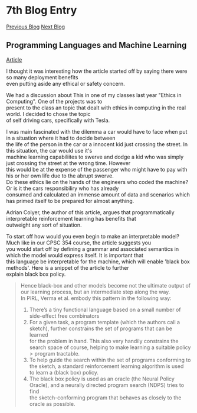 # 7th Blog Entry

[Previous Blog](https://github.com/aarhusdavid/CPSC_354_Blog/blob/master/6th_entry.md)
[Next Blog](https://github.com/aarhusdavid/CPSC_354_Blog/blob/master/8th_entry.md)

## Programming Languages and Machine Learning <br/>

[Article](https://blog.acolyer.org/2020/01/15/programmatically-interpretable-reinforcement-learning/) <br/>

I thought it was interesting how the article started off by saying there were so many deployment benefits <br/>
even putting aside any ethical or safety concern. <br/>

We had a discussion about This in one of my classes last year "Ethics in Computing". One of the projects was to <br/>
present to the class an topic that dealt with ethics in computing in the real world. I decided to chose the topic <br/>
of self driving cars, specifically with Tesla. <br/>

I was main fascinated with the dilemma a car would have to face when put in a situation where it had to decide between <br/>
the life of the person in the car or a innocent kid just crossing the street. In this situation, the car would use it's <br/>
machine learning capabiliites to swerve and dodge a kid who was simply just crossing the street at the wrong time. However <br/>
this would be at the expense of the passenger who might have to pay with his or her own life due to the abrupt swerve. <br/>
Do these ethics lie on the hands of the engineers who coded the machine? Or is it the cars responsibiliry who has already <br/>
consumed and calculated an immense amount of data and scenarios which has primed itself to be prepared for almost anything. <br/> 

Adrian Colyer, the author of this article, argues that programmatically interpretable reinforcement learning has benefits that <br/>
outweight any sort of situation. 

To start off how would you even begin to make an interpretable model? Much like in our CPSC 354 course, the article suggests you <br/> 
you would start off by defining a grammar and associated semantics in which the model would express itself. It is important that <br/>
this language be interpretable for the machine, which will enable 'black box methods'. Here is a snippet of the article to further <br/> 
explain black box policy. 

> Hence black-box and other models become not the ultimate output of our learning process, but an intermediate step along the way. <br/>
> In PIRL, Verma et al. embody this pattern in the following way:
> 1. There’s a tiny functional language based on a small number of side-effect free combinators
> 2. For a given task, a program template (which the authors call a sketch), further constrains the set of programs that can be learned <br/>
> for the problem in hand. This also very handily constrains the search space of course, helping to make learning a suitable policy <br/>> 
> program tractable.
> 3. To help guide the search within the set of programs conforming to the sketch, a standard reinforcement learning algorithm is used <br/>
> to learn a (black box) policy.
> 4. The black box policy is used as an oracle (the Neural Policy Oracle), and a neurally directed program search (NDPS) tries to find <br/>
> the sketch-conforming program that behaves as closely to the oracle as possible.

